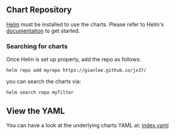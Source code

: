 
## Chart Repository

[Helm](https://helm.sh) must be installed to use the charts.
Please refer to Helm's [documentation](https://helm.sh/docs/) to get started.

### Searching for charts

Once Helm is set up properly, add the repo as follows:

    helm repo add myrepo https://gianlee.github.io/jx37/

you can search the charts via:

    helm search repo myfilter

## View the YAML

You can have a look at the underlying charts YAML at: [index.yaml](index.yaml)
